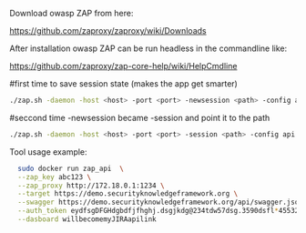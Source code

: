 Download owasp ZAP from here:

https://github.com/zaproxy/zaproxy/wiki/Downloads

After installation owasp ZAP can be run headless in the commandline like:

https://github.com/zaproxy/zap-core-help/wiki/HelpCmdline

#first time to save session state (makes the app get smarter)
```bash
./zap.sh -daemon -host <host> -port <port> -newsession <path> -config api.key=testingandwrestling -config api.addrs.addr.name=.* -config api.addrs.addr.regex=true -addoninstallall
```

#seccond time -newsession became -session and point it to the path
```bash
./zap.sh -daemon -host <host> -port <port> -session <path> -config api.key=testingandwrestling -config api.addrs.addr.name=.* -config api.addrs.addr.regex=true -addoninstallall
```

Tool usage example:
```bash
  sudo docker run zap_api  \
  --zap_key abc123 \
  --zap_proxy http://172.18.0.1:1234 \
  --target https://demo.securityknowledgeframework.org \
  --swagger https://demo.securityknowledgeframework.org/api/swagger.json \
  --auth_token eydfsgDFGHdgbdfjfhghj.dsgjkdg@234tdw57dsg.3590dsfl*45532dfs \
  --dasboard willbecomemyJIRAapilink
```
